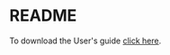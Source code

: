 # README #

To download the User's guide [click here](https://bitbucket.org/nauticleproject/guide/downloads/user_guide_1.0.20170806.zip).